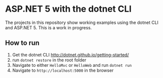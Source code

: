 # ASP.NET 5 with the dotnet CLI

The projects in this repository show working examples using the dotnet CLI and ASP.NET 5. This is a work in progress.


## How to run

1. Get the dotnet CLI http://dotnet.github.io/getting-started/
2. run `dotnet restore` in the root folder
3. Navigate to either `HelloMvc` or `HelloWeb` and run `dotnet run`
4. Navigate to `http://localhost:5000` in the browser

